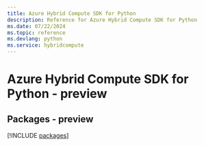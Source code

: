 ```yaml
---
title: Azure Hybrid Compute SDK for Python
description: Reference for Azure Hybrid Compute SDK for Python
ms.date: 07/22/2024
ms.topic: reference
ms.devlang: python
ms.service: hybridcompute
---
```

# Azure Hybrid Compute SDK for Python - preview
## Packages - preview
[!INCLUDE [packages](hybrid-compute-index.md)]